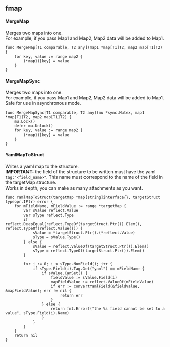 ## fmap

#### MergeMap
Merges two maps into one.<br>
For example, if you pass Map1 and Map2, Map2 data will be added to Map1.
```golang
func MergeMap[T1 comparable, T2 any](map1 *map[T1]T2, map2 map[T1]T2) {
	for key, value := range map2 {
		(*map1)[key] = value
	}
}
```

#### MergeMapSync
Merges two maps into one.<br>
For example, if you pass Map1 and Map2, Map2 data will be added to Map1.<br>
Safe for use in asynchronous mode.
```golang
func MergeMapSync[T1 comparable, T2 any](mu *sync.Mutex, map1 *map[T1]T2, map2 map[T1]T2) {
	mu.Lock()
	defer mu.Unlock()
	for key, value := range map2 {
		(*map1)[key] = value
	}
}
```

#### YamlMapToStruct
Writes a yaml map to the structure.<br>
__IMPORTANT:__ the field of the structure to be written must have the 
yaml `tag:"<field_name>"`. This name must correspond to the name of the field in the targetMap structure.<br>
Works in depth, you can make as many attachments as you want.
```golang
func YamlMapToStruct(targetMap *map[string]interface{}, targetStruct typeopr.IPtr) error {
	for mFieldName, mFieldValue := range *targetMap {
		var sValue reflect.Value
		var sType reflect.Type
		if reflect.DeepEqual(reflect.TypeOf(targetStruct.Ptr()).Elem(), reflect.TypeOf(reflect.Value{})) {
			sValue = *targetStruct.Ptr().(*reflect.Value)
			sType = sValue.Type()
		} else {
			sValue = reflect.ValueOf(targetStruct.Ptr()).Elem()
			sType = reflect.TypeOf(targetStruct.Ptr()).Elem()
		}

		for i := 0; i < sType.NumField(); i++ {
			if sType.Field(i).Tag.Get("yaml") == mFieldName {
				if sValue.CanSet() {
					fieldValue := sValue.Field(i)
					mapFieldValue := reflect.ValueOf(mFieldValue)
					if err := convertYamlField(&fieldValue, &mapFieldValue); err != nil {
						return err
					}
				} else {
					return fmt.Errorf("the %s field cannot be set to a value", sType.Field(i).Name)
				}
			}
		}
	}
	return nil
}
```